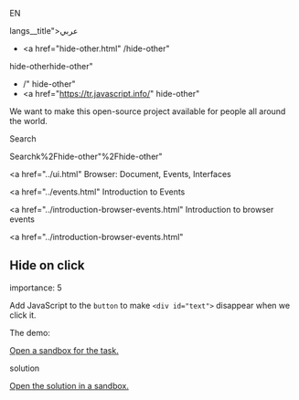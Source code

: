 EN

langs\_\_title">عربي</span></a>

- <a href="hide-other.html"
  /hide-other"

hide-otherhide-other"

<!-- -->

- /"
  hide-other"
- <a href="https://tr.javascript.info/"
  hide-other"

We want to make this open-source project available for people all around the world.

Search

Searchk%2Fhide-other"%2Fhide-other" </a>

<a href="../ui.html" Browser: Document, Events, Interfaces</span></a>

<a href="../events.html" Introduction to Events</span></a>

<a href="../introduction-browser-events.html" Introduction to browser events</span></a>

<a href="../introduction-browser-events.html"

## Hide on click

<span class="task__importance" title="How important is the task, from 1 to 5">importance: 5</span>

Add JavaScript to the `button` to make `<div id="text">` disappear when we click it.

The demo:

[Open a sandbox for the task.](https://plnkr.co/edit/6vWtOzQrn7qGGuey?p=preview)

solution

[Open the solution in a sandbox.](https://plnkr.co/edit/XYTLqWVjKhbaXILs?p=preview)
